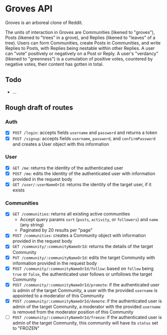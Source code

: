 # Groves API
Groves is an arboreal clone of Reddit.

The units of interaction in Groves are Communities (likened to "groves"), Posts (likened to "trees" in a grove), and Replies (likened to "leaves" of a tree). Users can form Communities, create Posts in Communities, and write Replies to Posts, with Replies being nestable within other Replies. A user can "vote" positively or negatively on a Post or Reply. A user's "verdancy" (likened to "greenness") is a cumulation of positive votes, countered by negative votes, their content has gotten in total.

## Todo
- ...

## Rough draft of routes
### Auth
- [x] `POST /login`: accepts fields `username` and `password` and returns a token
- [x] `POST /signup`: accepts fields `username`, `password`, and `confirmPassword` and creates a User object with this information
### User
- [x] `GET /me`: returns the identity of the authenticated user
- [x] `POST /me`: edits the identity of the authenticated user with information provided in the request body
- [x] `GET /user/:userNameOrId`: returns the identity of the target user, if it exists
### Communities
- [x] `GET /communities`: returns all existing active communities
  - Accept query params `sort` (`posts`, `activity`, or `followers`) and `name` (any string)
  - Paginated by 20 results per "page"
- [x] `POST /communities`: creates a Community object with information provided in the request body
- [x] `GET /community/:communityNameOrId`: returns the details of the target Community
- [x] `PUT /community/:communityNameOrId`: edits the target Community with information provided in the request body
- [x] `POST /community/:communityNameOrId/follow`: based on `follow` being `true` or `false`, the authenticated user follows or unfollows the target Community
- [x] `POST /community/:communityNameOrId/promote`: if the authenticated user is admin of the target Community, a user with the provided `username` is appointed to a moderator of this Community
- [x] `POST /community/:communityNameOrId/demote`: if the authenticated user is admin of the target Community, a moderator with the provided `username` is removed from the moderator position of this Community
- [ ] `POST /community/:communityNameOrId/freeze`: if the authenticated user is admin of the target Community, this community will have its `status` set to "FROZEN"
<!-- ### Posts
- [ ] `GET /community/:communityNameOrId/posts`: shows all existing unhidden posts under this Community, filters using query params `name` and `sort` (Community moderators can see hidden posts)
- [ ] `POST /community/:communityNameOrId/posts`: accepts field `title` and `content` and creates a Post object under this Community with this information
- [ ] `GET /post/:postId`: shows a post (if not hidden) and its details
- [ ] `PUT /post/:postId`: accepts field `title` and `content` and edits the Post object with this information
- [ ] `POST /post/:postId/status`: toggles status of Post between
- - `ACTIVE`: can be replied to by anyone, voted by anyone, edited by author and moderators
- - `FROZEN`: can be replied to by moderators, not voted, edited by moderators
- - `HIDDEN`: same as `FROZEN` but cannot be seen by anyone except moderation
- [ ] `POST /post/:postId/vote`: accepts field `up` as boolean and increments Post's `upvote` or `downvote` count with this information
### Comments
- [ ] `GET /post/:postId/comments`: shows all existing comments under this Post, sort using query params `sort` (hidden posts are rendered as "hidden")
- [ ] `POST /post/:postId/comments`: accepts fields `content` and `parent` and creates a new Comment object as child under targeted Comment or under root of Post
- [ ] `GET /comment/:commentId`: shows all details of a comment
- [ ] `POST /comment/:commentId/status`: toggles status of Comment between
- - `ACTIVE`: can be replied to by anyone, voted by anyone
- - `FROZEN`: cannot be replied to or voted
- - `HIDDEN`: same as `FROZEN` but cannot be seen by anyone except moderation
- [ ] `POST /comment/:commentId/vote`: accepts field `up` as boolean and increments Comment's `upvote` or `downvote` count with this information -->
